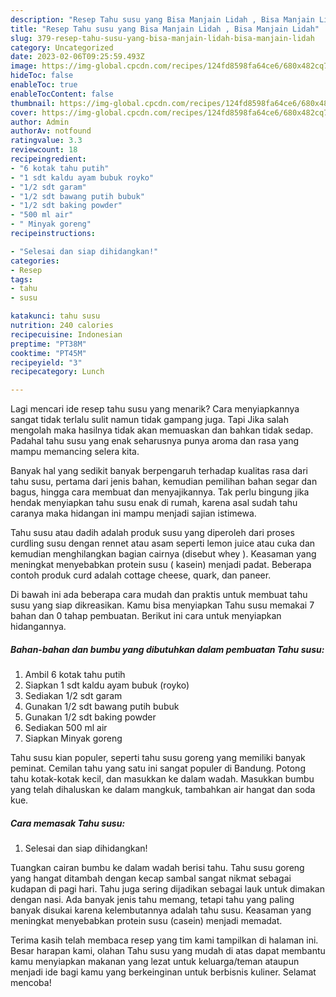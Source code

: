 ```yaml
---
description: "Resep Tahu susu yang Bisa Manjain Lidah , Bisa Manjain Lidah"
title: "Resep Tahu susu yang Bisa Manjain Lidah , Bisa Manjain Lidah"
slug: 379-resep-tahu-susu-yang-bisa-manjain-lidah-bisa-manjain-lidah
category: Uncategorized
date: 2023-02-06T09:25:59.493Z
image: https://img-global.cpcdn.com/recipes/124fd8598fa64ce6/680x482cq70/tahu-susu-foto-resep-utama.jpg
hideToc: false
enableToc: true
enableTocContent: false
thumbnail: https://img-global.cpcdn.com/recipes/124fd8598fa64ce6/680x482cq70/tahu-susu-foto-resep-utama.jpg
cover: https://img-global.cpcdn.com/recipes/124fd8598fa64ce6/680x482cq70/tahu-susu-foto-resep-utama.jpg
author: Admin
authorAv: notfound
ratingvalue: 3.3
reviewcount: 18
recipeingredient:
- "6 kotak tahu putih"
- "1 sdt kaldu ayam bubuk royko"
- "1/2 sdt garam"
- "1/2 sdt bawang putih bubuk"
- "1/2 sdt baking powder"
- "500 ml air"
- " Minyak goreng"
recipeinstructions:

- "Selesai dan siap dihidangkan!"
categories:
- Resep
tags:
- tahu
- susu

katakunci: tahu susu 
nutrition: 240 calories
recipecuisine: Indonesian
preptime: "PT38M"
cooktime: "PT45M"
recipeyield: "3"
recipecategory: Lunch

---
```



Lagi mencari ide resep tahu susu yang menarik? Cara menyiapkannya sangat tidak terlalu sulit namun tidak gampang juga. Tapi Jika salah mengolah maka hasilnya tidak akan memuaskan dan bahkan tidak sedap. Padahal tahu susu yang enak seharusnya punya aroma dan rasa yang mampu memancing selera kita.


Banyak hal yang sedikit banyak berpengaruh terhadap kualitas rasa dari tahu susu, pertama dari jenis bahan, kemudian pemilihan bahan segar dan bagus, hingga cara membuat dan menyajikannya. Tak perlu bingung jika hendak menyiapkan tahu susu enak di rumah, karena asal sudah tahu caranya maka hidangan ini mampu menjadi sajian istimewa.

Tahu susu atau dadih adalah produk susu yang diperoleh dari proses curdling susu dengan rennet atau asam seperti lemon juice atau cuka dan kemudian menghilangkan bagian cairnya (disebut whey ). Keasaman yang meningkat menyebabkan protein susu ( kasein) menjadi padat. Beberapa contoh produk curd adalah cottage cheese, quark, dan paneer.


Di bawah ini ada beberapa cara mudah dan praktis untuk membuat tahu susu yang siap dikreasikan. Kamu bisa menyiapkan Tahu susu memakai 7 bahan dan 0 tahap pembuatan. Berikut ini cara untuk menyiapkan hidangannya.

<!--inarticleads1-->

##### Bahan-bahan dan bumbu yang dibutuhkan dalam pembuatan Tahu susu:

1. Ambil 6 kotak tahu putih
1. Siapkan 1 sdt kaldu ayam bubuk (royko)
1. Sediakan 1/2 sdt garam
1. Gunakan 1/2 sdt bawang putih bubuk
1. Gunakan 1/2 sdt baking powder
1. Sediakan 500 ml air
1. Siapkan  Minyak goreng


Tahu susu kian populer, seperti tahu susu goreng yang memiliki banyak peminat. Cemilan tahu yang satu ini sangat populer di Bandung. Potong tahu kotak-kotak kecil, dan masukkan ke dalam wadah. Masukkan bumbu yang telah dihaluskan ke dalam mangkuk, tambahkan air hangat dan soda kue. 

<!--inarticleads2-->

##### Cara memasak Tahu susu:


1. Selesai dan siap dihidangkan!

Tuangkan cairan bumbu ke dalam wadah berisi tahu. Tahu susu goreng yang hangat ditambah dengan kecap sambal sangat nikmat sebagai kudapan di pagi hari. Tahu juga sering dijadikan sebagai lauk untuk dimakan dengan nasi. Ada banyak jenis tahu memang, tetapi tahu yang paling banyak disukai karena kelembutannya adalah tahu susu. Keasaman yang meningkat menyebabkan protein susu (casein) menjadi memadat. 

Terima kasih telah membaca resep yang tim kami tampilkan di halaman ini. Besar harapan kami, olahan Tahu susu yang mudah di atas dapat membantu kamu menyiapkan makanan yang lezat untuk keluarga/teman ataupun menjadi ide bagi kamu yang berkeinginan untuk berbisnis kuliner. Selamat mencoba!
